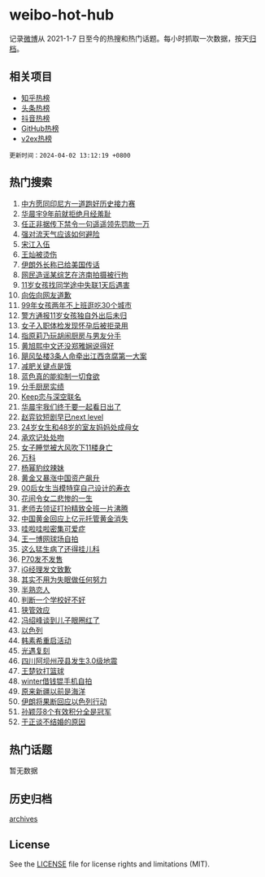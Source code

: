 # weibo-hot-hub

记录[微博](https://www.weibo.com)从 2021-1-7 日至今的热搜和热门话题。每小时抓取一次数据，按天[归档](archives)。

## 相关项目

- [知乎热榜](https://github.com/lonnyzhang423/zhihu-hot-hub)
- [头条热榜](https://github.com/lonnyzhang423/toutiao-hot-hub)
- [抖音热榜](https://github.com/lonnyzhang423/douyin-hot-hub)
- [GitHub热榜](https://github.com/lonnyzhang423/github-hot-hub)
- [v2ex热榜](https://github.com/lonnyzhang423/v2ex-hot-hub)


`更新时间：2024-04-02 13:12:19 +0800`

## 热门搜索

1. [中方愿同印尼方一道跑好历史接力赛](https://m.weibo.cn/search?containerid=100103type%3D1%26t%3D10%26q%3D%23%E4%B8%AD%E6%96%B9%E6%84%BF%E5%90%8C%E5%8D%B0%E5%B0%BC%E6%96%B9%E4%B8%80%E9%81%93%E8%B7%91%E5%A5%BD%E5%8E%86%E5%8F%B2%E6%8E%A5%E5%8A%9B%E8%B5%9B%23&stream_entry_id=51&isnewpage=1&extparam=seat%3D1%26dgr%3D0%26stream_entry_id%3D51%26pos%3D0%26q%3D%2523%25E4%25B8%25AD%25E6%2596%25B9%25E6%2584%25BF%25E5%2590%258C%25E5%258D%25B0%25E5%25B0%25BC%25E6%2596%25B9%25E4%25B8%2580%25E9%2581%2593%25E8%25B7%2591%25E5%25A5%25BD%25E5%258E%2586%25E5%258F%25B2%25E6%258E%25A5%25E5%258A%259B%25E8%25B5%259B%2523%26c_type%3D51%26filter_type%3Drealtimehot%26cate%3D10103%26display_time%3D1712034738%26pre_seqid%3D171203473811603231172)
1. [华晨宇9年前就拒绝月经羞耻](https://m.weibo.cn/search?containerid=100103type%3D1%26t%3D10%26q%3D%23%E5%8D%8E%E6%99%A8%E5%AE%879%E5%B9%B4%E5%89%8D%E5%B0%B1%E6%8B%92%E7%BB%9D%E6%9C%88%E7%BB%8F%E7%BE%9E%E8%80%BB%23&stream_entry_id=31&isnewpage=1&extparam=seat%3D1%26flag%3D2%26realpos%3D1%26band_rank%3D1%26lcate%3D5001%26dgr%3D0%26stream_entry_id%3D31%26pos%3D0%26filter_type%3Drealtimehot%26c_type%3D31%26q%3D%2523%25E5%258D%258E%25E6%2599%25A8%25E5%25AE%25879%25E5%25B9%25B4%25E5%2589%258D%25E5%25B0%25B1%25E6%258B%2592%25E7%25BB%259D%25E6%259C%2588%25E7%25BB%258F%25E7%25BE%259E%25E8%2580%25BB%2523%26cate%3D5001%26display_time%3D1712034738%26pre_seqid%3D171203473811603231172)
1. [任正非据传下禁令一句遥遥领先罚款一万](https://m.weibo.cn/search?containerid=100103type%3D1%26t%3D10%26q%3D%23%E4%BB%BB%E6%AD%A3%E9%9D%9E%E6%8D%AE%E4%BC%A0%E4%B8%8B%E7%A6%81%E4%BB%A4%E4%B8%80%E5%8F%A5%E9%81%A5%E9%81%A5%E9%A2%86%E5%85%88%E7%BD%9A%E6%AC%BE%E4%B8%80%E4%B8%87%23&stream_entry_id=31&isnewpage=1&extparam=seat%3D1%26flag%3D1%26realpos%3D2%26band_rank%3D2%26lcate%3D5001%26dgr%3D0%26stream_entry_id%3D31%26pos%3D1%26filter_type%3Drealtimehot%26c_type%3D31%26q%3D%2523%25E4%25BB%25BB%25E6%25AD%25A3%25E9%259D%259E%25E6%258D%25AE%25E4%25BC%25A0%25E4%25B8%258B%25E7%25A6%2581%25E4%25BB%25A4%25E4%25B8%2580%25E5%258F%25A5%25E9%2581%25A5%25E9%2581%25A5%25E9%25A2%2586%25E5%2585%2588%25E7%25BD%259A%25E6%25AC%25BE%25E4%25B8%2580%25E4%25B8%2587%2523%26cate%3D5001%26display_time%3D1712034738%26pre_seqid%3D171203473811603231172)
1. [强对流天气应该如何避险](https://m.weibo.cn/search?containerid=100103type%3D1%26t%3D10%26q%3D%23%E5%BC%BA%E5%AF%B9%E6%B5%81%E5%A4%A9%E6%B0%94%E5%BA%94%E8%AF%A5%E5%A6%82%E4%BD%95%E9%81%BF%E9%99%A9%23&stream_entry_id=31&isnewpage=1&extparam=seat%3D1%26flag%3D0%26realpos%3D3%26band_rank%3D3%26lcate%3D5001%26dgr%3D0%26stream_entry_id%3D31%26pos%3D2%26filter_type%3Drealtimehot%26c_type%3D31%26q%3D%2523%25E5%25BC%25BA%25E5%25AF%25B9%25E6%25B5%2581%25E5%25A4%25A9%25E6%25B0%2594%25E5%25BA%2594%25E8%25AF%25A5%25E5%25A6%2582%25E4%25BD%2595%25E9%2581%25BF%25E9%2599%25A9%2523%26cate%3D5001%26display_time%3D1712034738%26pre_seqid%3D171203473811603231172)
1. [宋江入伍](https://m.weibo.cn/search?containerid=100103type%3D1%26t%3D10%26q%3D%E5%AE%8B%E6%B1%9F%E5%85%A5%E4%BC%8D&stream_entry_id=31&isnewpage=1&extparam=seat%3D1%26flag%3D1%26realpos%3D4%26band_rank%3D4%26lcate%3D5001%26dgr%3D0%26stream_entry_id%3D31%26pos%3D3%26filter_type%3Drealtimehot%26c_type%3D31%26q%3D%25E5%25AE%258B%25E6%25B1%259F%25E5%2585%25A5%25E4%25BC%258D%26cate%3D5001%26display_time%3D1712034738%26pre_seqid%3D171203473811603231172)
1. [王灿被烫伤](https://m.weibo.cn/search?containerid=100103type%3D1%26t%3D10%26q%3D%E7%8E%8B%E7%81%BF%E8%A2%AB%E7%83%AB%E4%BC%A4&stream_entry_id=31&isnewpage=1&extparam=seat%3D1%26flag%3D1%26realpos%3D5%26band_rank%3D5%26lcate%3D5001%26dgr%3D0%26stream_entry_id%3D31%26pos%3D4%26filter_type%3Drealtimehot%26c_type%3D31%26q%3D%25E7%258E%258B%25E7%2581%25BF%25E8%25A2%25AB%25E7%2583%25AB%25E4%25BC%25A4%26cate%3D5001%26display_time%3D1712034738%26pre_seqid%3D171203473811603231172)
1. [伊朗外长称已给美国传话](https://m.weibo.cn/search?containerid=100103type%3D1%26t%3D10%26q%3D%23%E4%BC%8A%E6%9C%97%E5%A4%96%E9%95%BF%E7%A7%B0%E5%B7%B2%E7%BB%99%E7%BE%8E%E5%9B%BD%E4%BC%A0%E8%AF%9D%23&stream_entry_id=31&isnewpage=1&extparam=seat%3D1%26flag%3D1%26realpos%3D6%26band_rank%3D6%26lcate%3D5001%26dgr%3D0%26stream_entry_id%3D31%26pos%3D5%26filter_type%3Drealtimehot%26c_type%3D31%26q%3D%2523%25E4%25BC%258A%25E6%259C%2597%25E5%25A4%2596%25E9%2595%25BF%25E7%25A7%25B0%25E5%25B7%25B2%25E7%25BB%2599%25E7%25BE%258E%25E5%259B%25BD%25E4%25BC%25A0%25E8%25AF%259D%2523%26cate%3D5001%26display_time%3D1712034738%26pre_seqid%3D171203473811603231172)
1. [网民造谣某综艺在济南拍摄被行拘](https://m.weibo.cn/search?containerid=100103type%3D1%26t%3D10%26q%3D%23%E7%BD%91%E6%B0%91%E9%80%A0%E8%B0%A3%E6%9F%90%E7%BB%BC%E8%89%BA%E5%9C%A8%E6%B5%8E%E5%8D%97%E6%8B%8D%E6%91%84%E8%A2%AB%E8%A1%8C%E6%8B%98%23&stream_entry_id=31&isnewpage=1&extparam=seat%3D1%26band_rank%3D7%26adid%3D229941%26dgr%3D0%26is_ad_pos%3D1%26filter_type%3Drealtimehot%26stream_entry_id%3D31%26pos%3D6%26q%3D%2523%25E7%25BD%2591%25E6%25B0%2591%25E9%2580%25A0%25E8%25B0%25A3%25E6%259F%2590%25E7%25BB%25BC%25E8%2589%25BA%25E5%259C%25A8%25E6%25B5%258E%25E5%258D%2597%25E6%258B%258D%25E6%2591%2584%25E8%25A2%25AB%25E8%25A1%258C%25E6%258B%2598%2523%26c_type%3D31%26lcate%3D5001%26cate%3D5001%26display_time%3D1712034738%26pre_seqid%3D171203473811603231172)
1. [11岁女孩找同学途中失联1天后遇害](https://m.weibo.cn/search?containerid=100103type%3D1%26t%3D10%26q%3D%2311%E5%B2%81%E5%A5%B3%E5%AD%A9%E6%89%BE%E5%90%8C%E5%AD%A6%E9%80%94%E4%B8%AD%E5%A4%B1%E8%81%941%E5%A4%A9%E5%90%8E%E9%81%87%E5%AE%B3%23&stream_entry_id=31&isnewpage=1&extparam=seat%3D1%26flag%3D1%26realpos%3D7%26band_rank%3D7%26lcate%3D5001%26dgr%3D0%26stream_entry_id%3D31%26pos%3D7%26filter_type%3Drealtimehot%26c_type%3D31%26q%3D%252311%25E5%25B2%2581%25E5%25A5%25B3%25E5%25AD%25A9%25E6%2589%25BE%25E5%2590%258C%25E5%25AD%25A6%25E9%2580%2594%25E4%25B8%25AD%25E5%25A4%25B1%25E8%2581%25941%25E5%25A4%25A9%25E5%2590%258E%25E9%2581%2587%25E5%25AE%25B3%2523%26cate%3D5001%26display_time%3D1712034738%26pre_seqid%3D171203473811603231172)
1. [向佐向网友道歉](https://m.weibo.cn/search?containerid=100103type%3D1%26t%3D10%26q%3D%23%E5%90%91%E4%BD%90%E5%90%91%E7%BD%91%E5%8F%8B%E9%81%93%E6%AD%89%23&stream_entry_id=31&isnewpage=1&extparam=seat%3D1%26flag%3D1%26realpos%3D8%26band_rank%3D8%26lcate%3D5001%26dgr%3D0%26stream_entry_id%3D31%26pos%3D8%26filter_type%3Drealtimehot%26c_type%3D31%26q%3D%2523%25E5%2590%2591%25E4%25BD%2590%25E5%2590%2591%25E7%25BD%2591%25E5%258F%258B%25E9%2581%2593%25E6%25AD%2589%2523%26cate%3D5001%26display_time%3D1712034738%26pre_seqid%3D171203473811603231172)
1. [99年女孩两年不上班逛吃30个城市](https://m.weibo.cn/search?containerid=100103type%3D1%26t%3D10%26q%3D%2399%E5%B9%B4%E5%A5%B3%E5%AD%A9%E4%B8%A4%E5%B9%B4%E4%B8%8D%E4%B8%8A%E7%8F%AD%E9%80%9B%E5%90%8330%E4%B8%AA%E5%9F%8E%E5%B8%82%23&stream_entry_id=31&isnewpage=1&extparam=seat%3D1%26flag%3D2%26realpos%3D9%26band_rank%3D9%26lcate%3D5001%26dgr%3D0%26stream_entry_id%3D31%26pos%3D9%26filter_type%3Drealtimehot%26c_type%3D31%26q%3D%252399%25E5%25B9%25B4%25E5%25A5%25B3%25E5%25AD%25A9%25E4%25B8%25A4%25E5%25B9%25B4%25E4%25B8%258D%25E4%25B8%258A%25E7%258F%25AD%25E9%2580%259B%25E5%2590%258330%25E4%25B8%25AA%25E5%259F%258E%25E5%25B8%2582%2523%26cate%3D5001%26display_time%3D1712034738%26pre_seqid%3D171203473811603231172)
1. [警方通报11岁女孩独自外出后未归](https://m.weibo.cn/search?containerid=100103type%3D1%26t%3D10%26q%3D%23%E8%AD%A6%E6%96%B9%E9%80%9A%E6%8A%A511%E5%B2%81%E5%A5%B3%E5%AD%A9%E7%8B%AC%E8%87%AA%E5%A4%96%E5%87%BA%E5%90%8E%E6%9C%AA%E5%BD%92%23&stream_entry_id=31&isnewpage=1&extparam=seat%3D1%26flag%3D1%26realpos%3D10%26band_rank%3D10%26lcate%3D5001%26dgr%3D0%26stream_entry_id%3D31%26pos%3D10%26filter_type%3Drealtimehot%26c_type%3D31%26q%3D%2523%25E8%25AD%25A6%25E6%2596%25B9%25E9%2580%259A%25E6%258A%25A511%25E5%25B2%2581%25E5%25A5%25B3%25E5%25AD%25A9%25E7%258B%25AC%25E8%2587%25AA%25E5%25A4%2596%25E5%2587%25BA%25E5%2590%258E%25E6%259C%25AA%25E5%25BD%2592%2523%26cate%3D5001%26display_time%3D1712034738%26pre_seqid%3D171203473811603231172)
1. [女子入职体检发现怀孕后被拒录用](https://m.weibo.cn/search?containerid=100103type%3D1%26t%3D10%26q%3D%23%E5%A5%B3%E5%AD%90%E5%85%A5%E8%81%8C%E4%BD%93%E6%A3%80%E5%8F%91%E7%8E%B0%E6%80%80%E5%AD%95%E5%90%8E%E8%A2%AB%E6%8B%92%E5%BD%95%E7%94%A8%23&stream_entry_id=31&isnewpage=1&extparam=seat%3D1%26flag%3D0%26realpos%3D11%26band_rank%3D11%26lcate%3D5001%26dgr%3D0%26stream_entry_id%3D31%26pos%3D11%26filter_type%3Drealtimehot%26c_type%3D31%26q%3D%2523%25E5%25A5%25B3%25E5%25AD%2590%25E5%2585%25A5%25E8%2581%258C%25E4%25BD%2593%25E6%25A3%2580%25E5%258F%2591%25E7%258E%25B0%25E6%2580%2580%25E5%25AD%2595%25E5%2590%258E%25E8%25A2%25AB%25E6%258B%2592%25E5%25BD%2595%25E7%2594%25A8%2523%26cate%3D5001%26display_time%3D1712034738%26pre_seqid%3D171203473811603231172)
1. [指原莉乃玩胡闹厨房与男友分手](https://m.weibo.cn/search?containerid=100103type%3D1%26t%3D10%26q%3D%23%E6%8C%87%E5%8E%9F%E8%8E%89%E4%B9%83%E7%8E%A9%E8%83%A1%E9%97%B9%E5%8E%A8%E6%88%BF%E4%B8%8E%E7%94%B7%E5%8F%8B%E5%88%86%E6%89%8B%23&stream_entry_id=31&isnewpage=1&extparam=seat%3D1%26flag%3D1%26realpos%3D12%26band_rank%3D12%26lcate%3D5001%26dgr%3D0%26stream_entry_id%3D31%26pos%3D12%26filter_type%3Drealtimehot%26c_type%3D31%26q%3D%2523%25E6%258C%2587%25E5%258E%259F%25E8%258E%2589%25E4%25B9%2583%25E7%258E%25A9%25E8%2583%25A1%25E9%2597%25B9%25E5%258E%25A8%25E6%2588%25BF%25E4%25B8%258E%25E7%2594%25B7%25E5%258F%258B%25E5%2588%2586%25E6%2589%258B%2523%26cate%3D5001%26display_time%3D1712034738%26pre_seqid%3D171203473811603231172)
1. [黄旭熙中文还没郑雅娴说得好](https://m.weibo.cn/search?containerid=100103type%3D1%26t%3D10%26q%3D%E9%BB%84%E6%97%AD%E7%86%99%E4%B8%AD%E6%96%87%E8%BF%98%E6%B2%A1%E9%83%91%E9%9B%85%E5%A8%B4%E8%AF%B4%E5%BE%97%E5%A5%BD&stream_entry_id=31&isnewpage=1&extparam=seat%3D1%26flag%3D1%26realpos%3D13%26band_rank%3D13%26lcate%3D5001%26dgr%3D0%26stream_entry_id%3D31%26pos%3D13%26filter_type%3Drealtimehot%26c_type%3D31%26q%3D%25E9%25BB%2584%25E6%2597%25AD%25E7%2586%2599%25E4%25B8%25AD%25E6%2596%2587%25E8%25BF%2598%25E6%25B2%25A1%25E9%2583%2591%25E9%259B%2585%25E5%25A8%25B4%25E8%25AF%25B4%25E5%25BE%2597%25E5%25A5%25BD%26cate%3D5001%26display_time%3D1712034738%26pre_seqid%3D171203473811603231172)
1. [飓风坠楼3条人命牵出江西贪腐第一大案](https://m.weibo.cn/search?containerid=100103type%3D1%26t%3D10%26q%3D%23%E9%A3%93%E9%A3%8E%E5%9D%A0%E6%A5%BC3%E6%9D%A1%E4%BA%BA%E5%91%BD%E7%89%B5%E5%87%BA%E6%B1%9F%E8%A5%BF%E8%B4%AA%E8%85%90%E7%AC%AC%E4%B8%80%E5%A4%A7%E6%A1%88%23&stream_entry_id=31&isnewpage=1&extparam=seat%3D1%26flag%3D0%26realpos%3D14%26band_rank%3D14%26lcate%3D5001%26dgr%3D0%26stream_entry_id%3D31%26pos%3D14%26filter_type%3Drealtimehot%26c_type%3D31%26q%3D%2523%25E9%25A3%2593%25E9%25A3%258E%25E5%259D%25A0%25E6%25A5%25BC3%25E6%259D%25A1%25E4%25BA%25BA%25E5%2591%25BD%25E7%2589%25B5%25E5%2587%25BA%25E6%25B1%259F%25E8%25A5%25BF%25E8%25B4%25AA%25E8%2585%2590%25E7%25AC%25AC%25E4%25B8%2580%25E5%25A4%25A7%25E6%25A1%2588%2523%26cate%3D5001%26display_time%3D1712034738%26pre_seqid%3D171203473811603231172)
1. [减肥关键点是饿](https://m.weibo.cn/search?containerid=100103type%3D1%26t%3D10%26q%3D%E5%87%8F%E8%82%A5%E5%85%B3%E9%94%AE%E7%82%B9%E6%98%AF%E9%A5%BF&stream_entry_id=31&isnewpage=1&extparam=seat%3D1%26flag%3D0%26realpos%3D15%26band_rank%3D15%26lcate%3D5001%26dgr%3D0%26stream_entry_id%3D31%26pos%3D15%26filter_type%3Drealtimehot%26c_type%3D31%26q%3D%25E5%2587%258F%25E8%2582%25A5%25E5%2585%25B3%25E9%2594%25AE%25E7%2582%25B9%25E6%2598%25AF%25E9%25A5%25BF%26cate%3D5001%26display_time%3D1712034738%26pre_seqid%3D171203473811603231172)
1. [蓝色真的能抑制一切食欲](https://m.weibo.cn/search?containerid=100103type%3D1%26t%3D10%26q%3D%E8%93%9D%E8%89%B2%E7%9C%9F%E7%9A%84%E8%83%BD%E6%8A%91%E5%88%B6%E4%B8%80%E5%88%87%E9%A3%9F%E6%AC%B2&stream_entry_id=31&isnewpage=1&extparam=seat%3D1%26flag%3D1%26realpos%3D16%26band_rank%3D16%26lcate%3D5001%26dgr%3D0%26stream_entry_id%3D31%26pos%3D16%26filter_type%3Drealtimehot%26c_type%3D31%26q%3D%25E8%2593%259D%25E8%2589%25B2%25E7%259C%259F%25E7%259A%2584%25E8%2583%25BD%25E6%258A%2591%25E5%2588%25B6%25E4%25B8%2580%25E5%2588%2587%25E9%25A3%259F%25E6%25AC%25B2%26cate%3D5001%26display_time%3D1712034738%26pre_seqid%3D171203473811603231172)
1. [分手厨房实绩](https://m.weibo.cn/search?containerid=100103type%3D1%26t%3D10%26q%3D%E5%88%86%E6%89%8B%E5%8E%A8%E6%88%BF%E5%AE%9E%E7%BB%A9&stream_entry_id=31&isnewpage=1&extparam=seat%3D1%26flag%3D1%26realpos%3D17%26band_rank%3D17%26lcate%3D5001%26dgr%3D0%26stream_entry_id%3D31%26pos%3D17%26filter_type%3Drealtimehot%26c_type%3D31%26q%3D%25E5%2588%2586%25E6%2589%258B%25E5%258E%25A8%25E6%2588%25BF%25E5%25AE%259E%25E7%25BB%25A9%26cate%3D5001%26display_time%3D1712034738%26pre_seqid%3D171203473811603231172)
1. [Keep恋与深空联名](https://m.weibo.cn/search?containerid=100103type%3D1%26t%3D10%26q%3DKeep%E6%81%8B%E4%B8%8E%E6%B7%B1%E7%A9%BA%E8%81%94%E5%90%8D&stream_entry_id=31&isnewpage=1&extparam=seat%3D1%26flag%3D1%26realpos%3D18%26band_rank%3D18%26lcate%3D5001%26dgr%3D0%26stream_entry_id%3D31%26pos%3D18%26filter_type%3Drealtimehot%26c_type%3D31%26q%3DKeep%25E6%2581%258B%25E4%25B8%258E%25E6%25B7%25B1%25E7%25A9%25BA%25E8%2581%2594%25E5%2590%258D%26cate%3D5001%26display_time%3D1712034738%26pre_seqid%3D171203473811603231172)
1. [华晨宇我们终于要一起看日出了](https://m.weibo.cn/search?containerid=100103type%3D1%26t%3D10%26q%3D%E5%8D%8E%E6%99%A8%E5%AE%87%E6%88%91%E4%BB%AC%E7%BB%88%E4%BA%8E%E8%A6%81%E4%B8%80%E8%B5%B7%E7%9C%8B%E6%97%A5%E5%87%BA%E4%BA%86&stream_entry_id=31&isnewpage=1&extparam=seat%3D1%26flag%3D1%26realpos%3D19%26band_rank%3D19%26lcate%3D5001%26dgr%3D0%26stream_entry_id%3D31%26pos%3D19%26filter_type%3Drealtimehot%26c_type%3D31%26q%3D%25E5%258D%258E%25E6%2599%25A8%25E5%25AE%2587%25E6%2588%2591%25E4%25BB%25AC%25E7%25BB%2588%25E4%25BA%258E%25E8%25A6%2581%25E4%25B8%2580%25E8%25B5%25B7%25E7%259C%258B%25E6%2597%25A5%25E5%2587%25BA%25E4%25BA%2586%26cate%3D5001%26display_time%3D1712034738%26pre_seqid%3D171203473811603231172)
1. [赵弈钦短剧早已next level](https://m.weibo.cn/search?containerid=100103type%3D1%26t%3D10%26q%3D%E8%B5%B5%E5%BC%88%E9%92%A6%E7%9F%AD%E5%89%A7%E6%97%A9%E5%B7%B2next+level&stream_entry_id=31&isnewpage=1&extparam=seat%3D1%26flag%3D1%26realpos%3D20%26band_rank%3D20%26lcate%3D5001%26dgr%3D0%26stream_entry_id%3D31%26pos%3D20%26filter_type%3Drealtimehot%26c_type%3D31%26q%3D%25E8%25B5%25B5%25E5%25BC%2588%25E9%2592%25A6%25E7%259F%25AD%25E5%2589%25A7%25E6%2597%25A9%25E5%25B7%25B2next%2520level%26cate%3D5001%26display_time%3D1712034738%26pre_seqid%3D171203473811603231172)
1. [24岁女生和48岁的室友妈妈处成母女](https://m.weibo.cn/search?containerid=100103type%3D1%26t%3D10%26q%3D%2324%E5%B2%81%E5%A5%B3%E7%94%9F%E5%92%8C48%E5%B2%81%E7%9A%84%E5%AE%A4%E5%8F%8B%E5%A6%88%E5%A6%88%E5%A4%84%E6%88%90%E6%AF%8D%E5%A5%B3%23&stream_entry_id=31&isnewpage=1&extparam=seat%3D1%26flag%3D1%26realpos%3D21%26band_rank%3D21%26lcate%3D5001%26dgr%3D0%26stream_entry_id%3D31%26pos%3D21%26filter_type%3Drealtimehot%26c_type%3D31%26q%3D%252324%25E5%25B2%2581%25E5%25A5%25B3%25E7%2594%259F%25E5%2592%258C48%25E5%25B2%2581%25E7%259A%2584%25E5%25AE%25A4%25E5%258F%258B%25E5%25A6%2588%25E5%25A6%2588%25E5%25A4%2584%25E6%2588%2590%25E6%25AF%258D%25E5%25A5%25B3%2523%26cate%3D5001%26display_time%3D1712034738%26pre_seqid%3D171203473811603231172)
1. [承欢记处处吻](https://m.weibo.cn/search?containerid=100103type%3D1%26t%3D10%26q%3D%E6%89%BF%E6%AC%A2%E8%AE%B0%E5%A4%84%E5%A4%84%E5%90%BB&stream_entry_id=31&isnewpage=1&extparam=seat%3D1%26flag%3D1%26realpos%3D22%26band_rank%3D22%26lcate%3D5001%26dgr%3D0%26stream_entry_id%3D31%26pos%3D22%26filter_type%3Drealtimehot%26c_type%3D31%26q%3D%25E6%2589%25BF%25E6%25AC%25A2%25E8%25AE%25B0%25E5%25A4%2584%25E5%25A4%2584%25E5%2590%25BB%26cate%3D5001%26display_time%3D1712034738%26pre_seqid%3D171203473811603231172)
1. [女子睡觉被大风吹下11楼身亡](https://m.weibo.cn/search?containerid=100103type%3D1%26t%3D10%26q%3D%23%E5%A5%B3%E5%AD%90%E7%9D%A1%E8%A7%89%E8%A2%AB%E5%A4%A7%E9%A3%8E%E5%90%B9%E4%B8%8B11%E6%A5%BC%E8%BA%AB%E4%BA%A1%23&stream_entry_id=31&isnewpage=1&extparam=seat%3D1%26flag%3D0%26realpos%3D23%26band_rank%3D23%26lcate%3D5001%26dgr%3D0%26stream_entry_id%3D31%26pos%3D23%26filter_type%3Drealtimehot%26c_type%3D31%26q%3D%2523%25E5%25A5%25B3%25E5%25AD%2590%25E7%259D%25A1%25E8%25A7%2589%25E8%25A2%25AB%25E5%25A4%25A7%25E9%25A3%258E%25E5%2590%25B9%25E4%25B8%258B11%25E6%25A5%25BC%25E8%25BA%25AB%25E4%25BA%25A1%2523%26cate%3D5001%26display_time%3D1712034738%26pre_seqid%3D171203473811603231172)
1. [万科](https://m.weibo.cn/search?containerid=100103type%3D1%26t%3D10%26q%3D%E4%B8%87%E7%A7%91&stream_entry_id=31&isnewpage=1&extparam=seat%3D1%26flag%3D0%26realpos%3D24%26band_rank%3D24%26lcate%3D5001%26dgr%3D0%26stream_entry_id%3D31%26pos%3D24%26filter_type%3Drealtimehot%26c_type%3D31%26q%3D%25E4%25B8%2587%25E7%25A7%2591%26cate%3D5001%26display_time%3D1712034738%26pre_seqid%3D171203473811603231172)
1. [杨幂豹纹辣妹](https://m.weibo.cn/search?containerid=100103type%3D1%26t%3D10%26q%3D%23%E6%9D%A8%E5%B9%82%E8%B1%B9%E7%BA%B9%E8%BE%A3%E5%A6%B9%23&stream_entry_id=31&isnewpage=1&extparam=seat%3D1%26flag%3D0%26realpos%3D25%26band_rank%3D25%26lcate%3D5001%26dgr%3D0%26stream_entry_id%3D31%26pos%3D25%26filter_type%3Drealtimehot%26c_type%3D31%26q%3D%2523%25E6%259D%25A8%25E5%25B9%2582%25E8%25B1%25B9%25E7%25BA%25B9%25E8%25BE%25A3%25E5%25A6%25B9%2523%26cate%3D5001%26display_time%3D1712034738%26pre_seqid%3D171203473811603231172)
1. [黄金又暴涨中国资产飙升](https://m.weibo.cn/search?containerid=100103type%3D1%26t%3D10%26q%3D%23%E9%BB%84%E9%87%91%E5%8F%88%E6%9A%B4%E6%B6%A8%E4%B8%AD%E5%9B%BD%E8%B5%84%E4%BA%A7%E9%A3%99%E5%8D%87%23&stream_entry_id=31&isnewpage=1&extparam=seat%3D1%26flag%3D0%26realpos%3D26%26band_rank%3D26%26lcate%3D5001%26dgr%3D0%26stream_entry_id%3D31%26pos%3D26%26filter_type%3Drealtimehot%26c_type%3D31%26q%3D%2523%25E9%25BB%2584%25E9%2587%2591%25E5%258F%2588%25E6%259A%25B4%25E6%25B6%25A8%25E4%25B8%25AD%25E5%259B%25BD%25E8%25B5%2584%25E4%25BA%25A7%25E9%25A3%2599%25E5%258D%2587%2523%26cate%3D5001%26display_time%3D1712034738%26pre_seqid%3D171203473811603231172)
1. [00后女生当模特穿自己设计的寿衣](https://m.weibo.cn/search?containerid=100103type%3D1%26t%3D10%26q%3D%2300%E5%90%8E%E5%A5%B3%E7%94%9F%E5%BD%93%E6%A8%A1%E7%89%B9%E7%A9%BF%E8%87%AA%E5%B7%B1%E8%AE%BE%E8%AE%A1%E7%9A%84%E5%AF%BF%E8%A1%A3%23&stream_entry_id=31&isnewpage=1&extparam=seat%3D1%26flag%3D32768%26realpos%3D27%26band_rank%3D27%26lcate%3D5001%26dgr%3D0%26stream_entry_id%3D31%26pos%3D27%26filter_type%3Drealtimehot%26c_type%3D31%26q%3D%252300%25E5%2590%258E%25E5%25A5%25B3%25E7%2594%259F%25E5%25BD%2593%25E6%25A8%25A1%25E7%2589%25B9%25E7%25A9%25BF%25E8%2587%25AA%25E5%25B7%25B1%25E8%25AE%25BE%25E8%25AE%25A1%25E7%259A%2584%25E5%25AF%25BF%25E8%25A1%25A3%2523%26cate%3D5001%26display_time%3D1712034738%26pre_seqid%3D171203473811603231172)
1. [花间令女二悲惨的一生](https://m.weibo.cn/search?containerid=100103type%3D1%26t%3D10%26q%3D%E8%8A%B1%E9%97%B4%E4%BB%A4%E5%A5%B3%E4%BA%8C%E6%82%B2%E6%83%A8%E7%9A%84%E4%B8%80%E7%94%9F&stream_entry_id=31&isnewpage=1&extparam=seat%3D1%26flag%3D1%26realpos%3D28%26band_rank%3D28%26lcate%3D5001%26dgr%3D0%26stream_entry_id%3D31%26pos%3D28%26filter_type%3Drealtimehot%26c_type%3D31%26q%3D%25E8%258A%25B1%25E9%2597%25B4%25E4%25BB%25A4%25E5%25A5%25B3%25E4%25BA%258C%25E6%2582%25B2%25E6%2583%25A8%25E7%259A%2584%25E4%25B8%2580%25E7%2594%259F%26cate%3D5001%26display_time%3D1712034738%26pre_seqid%3D171203473811603231172)
1. [老师去领证打扮精致全班一片沸腾](https://m.weibo.cn/search?containerid=100103type%3D1%26t%3D10%26q%3D%23%E8%80%81%E5%B8%88%E5%8E%BB%E9%A2%86%E8%AF%81%E6%89%93%E6%89%AE%E7%B2%BE%E8%87%B4%E5%85%A8%E7%8F%AD%E4%B8%80%E7%89%87%E6%B2%B8%E8%85%BE%23&stream_entry_id=31&isnewpage=1&extparam=seat%3D1%26flag%3D32768%26realpos%3D29%26band_rank%3D29%26lcate%3D5001%26dgr%3D0%26stream_entry_id%3D31%26pos%3D29%26filter_type%3Drealtimehot%26c_type%3D31%26q%3D%2523%25E8%2580%2581%25E5%25B8%2588%25E5%258E%25BB%25E9%25A2%2586%25E8%25AF%2581%25E6%2589%2593%25E6%2589%25AE%25E7%25B2%25BE%25E8%2587%25B4%25E5%2585%25A8%25E7%258F%25AD%25E4%25B8%2580%25E7%2589%2587%25E6%25B2%25B8%25E8%2585%25BE%2523%26cate%3D5001%26display_time%3D1712034738%26pre_seqid%3D171203473811603231172)
1. [中国黄金回应上亿元托管黄金消失](https://m.weibo.cn/search?containerid=100103type%3D1%26t%3D10%26q%3D%23%E4%B8%AD%E5%9B%BD%E9%BB%84%E9%87%91%E5%9B%9E%E5%BA%94%E4%B8%8A%E4%BA%BF%E5%85%83%E6%89%98%E7%AE%A1%E9%BB%84%E9%87%91%E6%B6%88%E5%A4%B1%23&stream_entry_id=31&isnewpage=1&extparam=seat%3D1%26flag%3D0%26realpos%3D30%26band_rank%3D30%26lcate%3D5001%26dgr%3D0%26stream_entry_id%3D31%26pos%3D30%26filter_type%3Drealtimehot%26c_type%3D31%26q%3D%2523%25E4%25B8%25AD%25E5%259B%25BD%25E9%25BB%2584%25E9%2587%2591%25E5%259B%259E%25E5%25BA%2594%25E4%25B8%258A%25E4%25BA%25BF%25E5%2585%2583%25E6%2589%2598%25E7%25AE%25A1%25E9%25BB%2584%25E9%2587%2591%25E6%25B6%2588%25E5%25A4%25B1%2523%26cate%3D5001%26display_time%3D1712034738%26pre_seqid%3D171203473811603231172)
1. [哇啦哇啦密集可爱症](https://m.weibo.cn/search?containerid=100103type%3D1%26t%3D10%26q%3D%23%E5%93%87%E5%95%A6%E5%93%87%E5%95%A6%E5%AF%86%E9%9B%86%E5%8F%AF%E7%88%B1%E7%97%87%23&stream_entry_id=31&isnewpage=1&extparam=seat%3D1%26flag%3D1%26realpos%3D31%26band_rank%3D31%26lcate%3D5001%26dgr%3D0%26stream_entry_id%3D31%26pos%3D31%26filter_type%3Drealtimehot%26c_type%3D31%26q%3D%2523%25E5%2593%2587%25E5%2595%25A6%25E5%2593%2587%25E5%2595%25A6%25E5%25AF%2586%25E9%259B%2586%25E5%258F%25AF%25E7%2588%25B1%25E7%2597%2587%2523%26cate%3D5001%26display_time%3D1712034738%26pre_seqid%3D171203473811603231172)
1. [王一博网球场自拍](https://m.weibo.cn/search?containerid=100103type%3D1%26t%3D10%26q%3D%23%E7%8E%8B%E4%B8%80%E5%8D%9A%E7%BD%91%E7%90%83%E5%9C%BA%E8%87%AA%E6%8B%8D%23&stream_entry_id=31&isnewpage=1&extparam=seat%3D1%26flag%3D1%26realpos%3D32%26band_rank%3D32%26lcate%3D5001%26dgr%3D0%26stream_entry_id%3D31%26pos%3D32%26filter_type%3Drealtimehot%26c_type%3D31%26q%3D%2523%25E7%258E%258B%25E4%25B8%2580%25E5%258D%259A%25E7%25BD%2591%25E7%2590%2583%25E5%259C%25BA%25E8%2587%25AA%25E6%258B%258D%2523%26cate%3D5001%26display_time%3D1712034738%26pre_seqid%3D171203473811603231172)
1. [这么猛生病了还得挂儿科](https://m.weibo.cn/search?containerid=100103type%3D1%26t%3D10%26q%3D%23%E8%BF%99%E4%B9%88%E7%8C%9B%E7%94%9F%E7%97%85%E4%BA%86%E8%BF%98%E5%BE%97%E6%8C%82%E5%84%BF%E7%A7%91%23&stream_entry_id=31&isnewpage=1&extparam=seat%3D1%26flag%3D0%26realpos%3D33%26band_rank%3D33%26lcate%3D5001%26dgr%3D0%26stream_entry_id%3D31%26pos%3D33%26filter_type%3Drealtimehot%26c_type%3D31%26q%3D%2523%25E8%25BF%2599%25E4%25B9%2588%25E7%258C%259B%25E7%2594%259F%25E7%2597%2585%25E4%25BA%2586%25E8%25BF%2598%25E5%25BE%2597%25E6%258C%2582%25E5%2584%25BF%25E7%25A7%2591%2523%26cate%3D5001%26display_time%3D1712034738%26pre_seqid%3D171203473811603231172)
1. [P70发不发售](https://m.weibo.cn/search?containerid=100103type%3D1%26t%3D10%26q%3DP70%E5%8F%91%E4%B8%8D%E5%8F%91%E5%94%AE&stream_entry_id=31&isnewpage=1&extparam=seat%3D1%26flag%3D0%26realpos%3D34%26band_rank%3D34%26lcate%3D5001%26dgr%3D0%26stream_entry_id%3D31%26pos%3D34%26filter_type%3Drealtimehot%26c_type%3D31%26q%3DP70%25E5%258F%2591%25E4%25B8%258D%25E5%258F%2591%25E5%2594%25AE%26cate%3D5001%26display_time%3D1712034738%26pre_seqid%3D171203473811603231172)
1. [iG经理发文致歉](https://m.weibo.cn/search?containerid=100103type%3D1%26t%3D10%26q%3D%23iG%E7%BB%8F%E7%90%86%E5%8F%91%E6%96%87%E8%87%B4%E6%AD%89%23&stream_entry_id=31&isnewpage=1&extparam=seat%3D1%26flag%3D1%26realpos%3D35%26band_rank%3D35%26lcate%3D5001%26dgr%3D0%26stream_entry_id%3D31%26pos%3D35%26filter_type%3Drealtimehot%26c_type%3D31%26q%3D%2523iG%25E7%25BB%258F%25E7%2590%2586%25E5%258F%2591%25E6%2596%2587%25E8%2587%25B4%25E6%25AD%2589%2523%26cate%3D5001%26display_time%3D1712034738%26pre_seqid%3D171203473811603231172)
1. [其实不用为失眠做任何努力](https://m.weibo.cn/search?containerid=100103type%3D1%26t%3D10%26q%3D%23%E5%85%B6%E5%AE%9E%E4%B8%8D%E7%94%A8%E4%B8%BA%E5%A4%B1%E7%9C%A0%E5%81%9A%E4%BB%BB%E4%BD%95%E5%8A%AA%E5%8A%9B%23&stream_entry_id=31&isnewpage=1&extparam=seat%3D1%26flag%3D1%26realpos%3D36%26band_rank%3D36%26lcate%3D5001%26dgr%3D0%26stream_entry_id%3D31%26pos%3D36%26filter_type%3Drealtimehot%26c_type%3D31%26q%3D%2523%25E5%2585%25B6%25E5%25AE%259E%25E4%25B8%258D%25E7%2594%25A8%25E4%25B8%25BA%25E5%25A4%25B1%25E7%259C%25A0%25E5%2581%259A%25E4%25BB%25BB%25E4%25BD%2595%25E5%258A%25AA%25E5%258A%259B%2523%26cate%3D5001%26display_time%3D1712034738%26pre_seqid%3D171203473811603231172)
1. [半熟恋人](https://m.weibo.cn/search?containerid=100103type%3D1%26t%3D10%26q%3D%E5%8D%8A%E7%86%9F%E6%81%8B%E4%BA%BA&stream_entry_id=31&isnewpage=1&extparam=seat%3D1%26flag%3D1%26realpos%3D37%26band_rank%3D37%26lcate%3D5001%26dgr%3D0%26stream_entry_id%3D31%26pos%3D37%26filter_type%3Drealtimehot%26c_type%3D31%26q%3D%25E5%258D%258A%25E7%2586%259F%25E6%2581%258B%25E4%25BA%25BA%26cate%3D5001%26display_time%3D1712034738%26pre_seqid%3D171203473811603231172)
1. [判断一个学校好不好](https://m.weibo.cn/search?containerid=100103type%3D1%26t%3D10%26q%3D%E5%88%A4%E6%96%AD%E4%B8%80%E4%B8%AA%E5%AD%A6%E6%A0%A1%E5%A5%BD%E4%B8%8D%E5%A5%BD&stream_entry_id=31&isnewpage=1&extparam=seat%3D1%26flag%3D1%26realpos%3D38%26band_rank%3D38%26lcate%3D5001%26dgr%3D0%26stream_entry_id%3D31%26pos%3D38%26filter_type%3Drealtimehot%26c_type%3D31%26q%3D%25E5%2588%25A4%25E6%2596%25AD%25E4%25B8%2580%25E4%25B8%25AA%25E5%25AD%25A6%25E6%25A0%25A1%25E5%25A5%25BD%25E4%25B8%258D%25E5%25A5%25BD%26cate%3D5001%26display_time%3D1712034738%26pre_seqid%3D171203473811603231172)
1. [狭管效应](https://m.weibo.cn/search?containerid=100103type%3D1%26t%3D10%26q%3D%E7%8B%AD%E7%AE%A1%E6%95%88%E5%BA%94&stream_entry_id=31&isnewpage=1&extparam=seat%3D1%26flag%3D0%26realpos%3D39%26band_rank%3D39%26lcate%3D5001%26dgr%3D0%26stream_entry_id%3D31%26pos%3D39%26filter_type%3Drealtimehot%26c_type%3D31%26q%3D%25E7%258B%25AD%25E7%25AE%25A1%25E6%2595%2588%25E5%25BA%2594%26cate%3D5001%26display_time%3D1712034738%26pre_seqid%3D171203473811603231172)
1. [冯绍峰谈到儿子眼圈红了](https://m.weibo.cn/search?containerid=100103type%3D1%26t%3D10%26q%3D%23%E5%86%AF%E7%BB%8D%E5%B3%B0%E8%B0%88%E5%88%B0%E5%84%BF%E5%AD%90%E7%9C%BC%E5%9C%88%E7%BA%A2%E4%BA%86%23&stream_entry_id=31&isnewpage=1&extparam=seat%3D1%26flag%3D0%26realpos%3D40%26band_rank%3D40%26lcate%3D5001%26dgr%3D0%26stream_entry_id%3D31%26pos%3D40%26filter_type%3Drealtimehot%26c_type%3D31%26q%3D%2523%25E5%2586%25AF%25E7%25BB%258D%25E5%25B3%25B0%25E8%25B0%2588%25E5%2588%25B0%25E5%2584%25BF%25E5%25AD%2590%25E7%259C%25BC%25E5%259C%2588%25E7%25BA%25A2%25E4%25BA%2586%2523%26cate%3D5001%26display_time%3D1712034738%26pre_seqid%3D171203473811603231172)
1. [以色列](https://m.weibo.cn/search?containerid=100103type%3D1%26t%3D10%26q%3D%E4%BB%A5%E8%89%B2%E5%88%97&stream_entry_id=31&isnewpage=1&extparam=seat%3D1%26flag%3D0%26realpos%3D41%26band_rank%3D41%26lcate%3D5001%26dgr%3D0%26stream_entry_id%3D31%26pos%3D41%26filter_type%3Drealtimehot%26c_type%3D31%26q%3D%25E4%25BB%25A5%25E8%2589%25B2%25E5%2588%2597%26cate%3D5001%26display_time%3D1712034738%26pre_seqid%3D171203473811603231172)
1. [韩素希重启活动](https://m.weibo.cn/search?containerid=100103type%3D1%26t%3D10%26q%3D%E9%9F%A9%E7%B4%A0%E5%B8%8C%E9%87%8D%E5%90%AF%E6%B4%BB%E5%8A%A8&stream_entry_id=31&isnewpage=1&extparam=seat%3D1%26flag%3D1%26realpos%3D42%26band_rank%3D42%26lcate%3D5001%26dgr%3D0%26stream_entry_id%3D31%26pos%3D42%26filter_type%3Drealtimehot%26c_type%3D31%26q%3D%25E9%259F%25A9%25E7%25B4%25A0%25E5%25B8%258C%25E9%2587%258D%25E5%2590%25AF%25E6%25B4%25BB%25E5%258A%25A8%26cate%3D5001%26display_time%3D1712034738%26pre_seqid%3D171203473811603231172)
1. [光遇复刻](https://m.weibo.cn/search?containerid=100103type%3D1%26t%3D10%26q%3D%E5%85%89%E9%81%87%E5%A4%8D%E5%88%BB&stream_entry_id=31&isnewpage=1&extparam=seat%3D1%26flag%3D1%26realpos%3D43%26band_rank%3D43%26lcate%3D5001%26dgr%3D0%26stream_entry_id%3D31%26pos%3D43%26filter_type%3Drealtimehot%26c_type%3D31%26q%3D%25E5%2585%2589%25E9%2581%2587%25E5%25A4%258D%25E5%2588%25BB%26cate%3D5001%26display_time%3D1712034738%26pre_seqid%3D171203473811603231172)
1. [四川阿坝州茂县发生3.0级地震](https://m.weibo.cn/search?containerid=100103type%3D1%26t%3D10%26q%3D%23%E5%9B%9B%E5%B7%9D%E9%98%BF%E5%9D%9D%E5%B7%9E%E8%8C%82%E5%8E%BF%E5%8F%91%E7%94%9F3.0%E7%BA%A7%E5%9C%B0%E9%9C%87%23&stream_entry_id=31&isnewpage=1&extparam=seat%3D1%26flag%3D1%26realpos%3D44%26band_rank%3D44%26lcate%3D5001%26dgr%3D0%26stream_entry_id%3D31%26pos%3D44%26filter_type%3Drealtimehot%26c_type%3D31%26q%3D%2523%25E5%259B%259B%25E5%25B7%259D%25E9%2598%25BF%25E5%259D%259D%25E5%25B7%259E%25E8%258C%2582%25E5%258E%25BF%25E5%258F%2591%25E7%2594%259F3.0%25E7%25BA%25A7%25E5%259C%25B0%25E9%259C%2587%2523%26cate%3D5001%26display_time%3D1712034738%26pre_seqid%3D171203473811603231172)
1. [王楚钦打篮球](https://m.weibo.cn/search?containerid=100103type%3D1%26t%3D10%26q%3D%E7%8E%8B%E6%A5%9A%E9%92%A6%E6%89%93%E7%AF%AE%E7%90%83&stream_entry_id=31&isnewpage=1&extparam=seat%3D1%26flag%3D1%26realpos%3D45%26band_rank%3D45%26lcate%3D5001%26dgr%3D0%26stream_entry_id%3D31%26pos%3D45%26filter_type%3Drealtimehot%26c_type%3D31%26q%3D%25E7%258E%258B%25E6%25A5%259A%25E9%2592%25A6%25E6%2589%2593%25E7%25AF%25AE%25E7%2590%2583%26cate%3D5001%26display_time%3D1712034738%26pre_seqid%3D171203473811603231172)
1. [winter借钱锟手机自拍](https://m.weibo.cn/search?containerid=100103type%3D1%26t%3D10%26q%3Dwinter%E5%80%9F%E9%92%B1%E9%94%9F%E6%89%8B%E6%9C%BA%E8%87%AA%E6%8B%8D&stream_entry_id=31&isnewpage=1&extparam=seat%3D1%26flag%3D1%26realpos%3D46%26band_rank%3D46%26lcate%3D5001%26dgr%3D0%26stream_entry_id%3D31%26pos%3D46%26filter_type%3Drealtimehot%26c_type%3D31%26q%3Dwinter%25E5%2580%259F%25E9%2592%25B1%25E9%2594%259F%25E6%2589%258B%25E6%259C%25BA%25E8%2587%25AA%25E6%258B%258D%26cate%3D5001%26display_time%3D1712034738%26pre_seqid%3D171203473811603231172)
1. [原来新疆以前是海洋](https://m.weibo.cn/search?containerid=100103type%3D1%26t%3D10%26q%3D%23%E5%8E%9F%E6%9D%A5%E6%96%B0%E7%96%86%E4%BB%A5%E5%89%8D%E6%98%AF%E6%B5%B7%E6%B4%8B%23&stream_entry_id=31&isnewpage=1&extparam=seat%3D1%26flag%3D1%26realpos%3D47%26band_rank%3D47%26lcate%3D5001%26dgr%3D0%26stream_entry_id%3D31%26pos%3D47%26filter_type%3Drealtimehot%26c_type%3D31%26q%3D%2523%25E5%258E%259F%25E6%259D%25A5%25E6%2596%25B0%25E7%2596%2586%25E4%25BB%25A5%25E5%2589%258D%25E6%2598%25AF%25E6%25B5%25B7%25E6%25B4%258B%2523%26cate%3D5001%26display_time%3D1712034738%26pre_seqid%3D171203473811603231172)
1. [伊朗将果断回应以色列行动](https://m.weibo.cn/search?containerid=100103type%3D1%26t%3D10%26q%3D%23%E4%BC%8A%E6%9C%97%E5%B0%86%E6%9E%9C%E6%96%AD%E5%9B%9E%E5%BA%94%E4%BB%A5%E8%89%B2%E5%88%97%E8%A1%8C%E5%8A%A8%23&stream_entry_id=31&isnewpage=1&extparam=seat%3D1%26flag%3D0%26realpos%3D48%26band_rank%3D48%26lcate%3D5001%26dgr%3D0%26stream_entry_id%3D31%26pos%3D48%26filter_type%3Drealtimehot%26c_type%3D31%26q%3D%2523%25E4%25BC%258A%25E6%259C%2597%25E5%25B0%2586%25E6%259E%259C%25E6%2596%25AD%25E5%259B%259E%25E5%25BA%2594%25E4%25BB%25A5%25E8%2589%25B2%25E5%2588%2597%25E8%25A1%258C%25E5%258A%25A8%2523%26cate%3D5001%26display_time%3D1712034738%26pre_seqid%3D171203473811603231172)
1. [孙颖莎8个有效积分全是冠军](https://m.weibo.cn/search?containerid=100103type%3D1%26t%3D10%26q%3D%23%E5%AD%99%E9%A2%96%E8%8E%8E8%E4%B8%AA%E6%9C%89%E6%95%88%E7%A7%AF%E5%88%86%E5%85%A8%E6%98%AF%E5%86%A0%E5%86%9B%23&stream_entry_id=31&isnewpage=1&extparam=seat%3D1%26flag%3D1%26realpos%3D49%26band_rank%3D49%26lcate%3D5001%26dgr%3D0%26stream_entry_id%3D31%26pos%3D49%26filter_type%3Drealtimehot%26c_type%3D31%26q%3D%2523%25E5%25AD%2599%25E9%25A2%2596%25E8%258E%258E8%25E4%25B8%25AA%25E6%259C%2589%25E6%2595%2588%25E7%25A7%25AF%25E5%2588%2586%25E5%2585%25A8%25E6%2598%25AF%25E5%2586%25A0%25E5%2586%259B%2523%26cate%3D5001%26display_time%3D1712034738%26pre_seqid%3D171203473811603231172)
1. [于正谈不结婚的原因](https://m.weibo.cn/search?containerid=100103type%3D1%26t%3D10%26q%3D%23%E4%BA%8E%E6%AD%A3%E8%B0%88%E4%B8%8D%E7%BB%93%E5%A9%9A%E7%9A%84%E5%8E%9F%E5%9B%A0%23&stream_entry_id=31&isnewpage=1&extparam=seat%3D1%26flag%3D0%26realpos%3D50%26band_rank%3D50%26lcate%3D5001%26dgr%3D0%26stream_entry_id%3D31%26pos%3D50%26filter_type%3Drealtimehot%26c_type%3D31%26q%3D%2523%25E4%25BA%258E%25E6%25AD%25A3%25E8%25B0%2588%25E4%25B8%258D%25E7%25BB%2593%25E5%25A9%259A%25E7%259A%2584%25E5%258E%259F%25E5%259B%25A0%2523%26cate%3D5001%26display_time%3D1712034738%26pre_seqid%3D171203473811603231172)

## 热门话题

暂无数据

## 历史归档

[archives](archives)

## License

See the [LICENSE](LICENSE) file for license rights and limitations (MIT).
